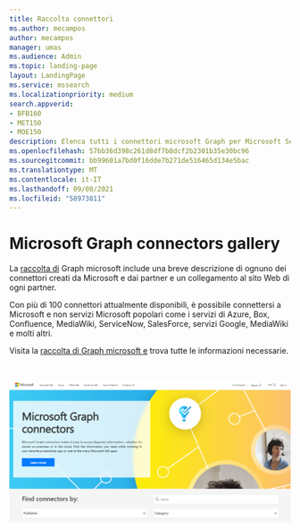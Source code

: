 ```yaml
---
title: Raccolta connettori
ms.author: mecampos
author: mecampos
manager: umas
ms.audience: Admin
ms.topic: landing-page
layout: LandingPage
ms.service: mssearch
ms.localizationpriority: medium
search.appverid:
- BFB160
- MET150
- MOE150
description: Elenca tutti i connettori microsoft Graph per Microsoft Search
ms.openlocfilehash: 57bb36d398c261d8df7b8dcf2b2301b35e30bc96
ms.sourcegitcommit: bb99601a7bd0f16dde7b271de516465d134e5bac
ms.translationtype: MT
ms.contentlocale: it-IT
ms.lasthandoff: 09/08/2021
ms.locfileid: "58973811"
---
```

# <a name="microsoft-graph-connectors-gallery"></a>Microsoft Graph connectors gallery

La [raccolta di](https://www.microsoft.com/microsoft-search/connectors) Graph microsoft include una breve descrizione di ognuno dei connettori creati da Microsoft e dai partner e un collegamento al sito Web di ogni partner.

Con più di 100 connettori attualmente disponibili, è possibile connettersi a Microsoft e non servizi Microsoft popolari come i servizi di Azure, Box, Confluence, MediaWiki, ServiceNow, SalesForce, servizi Google, MediaWiki e molti altri.

Visita la [raccolta di Graph microsoft e](http://www.microsoft.com/microsoft-search/connectors) trova tutte le informazioni necessarie.

<br>

![Immagine che mostra la raccolta di nuovi connettori.](media/connectors-gallery.png)
